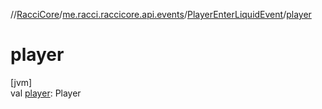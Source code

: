 //[RacciCore](../../../index.md)/[me.racci.raccicore.api.events](../index.md)/[PlayerEnterLiquidEvent](index.md)/[player](player.md)

# player

[jvm]\
val [player](player.md): Player
